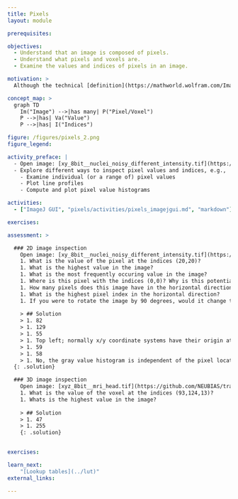 ```yaml
---
title: Pixels
layout: module

prerequisites:

objectives:
  - Understand that an image is composed of pixels.
  - Understand what pixels and voxels are.
  - Examine the values and indices of pixels in an image.

motivation: >
  Although the technical [definition](https://mathworld.wolfram.com/Image.html) an image is more general, in practice images are very often represented as an array of pixels (voxels). Pixel stands for "picture element". In 3-D, a pixel is sometimes also called a voxel, which stands for "volume element". For image analysis it is crucial to know how to examine the pixels (voxels) in an image.

concept_map: >
  graph TD
    Im("Image") -->|has many| P("Pixel/Voxel")
    P -->|has| Va("Value")
    P -->|has| I("Indices")

figure: /figures/pixels_2.png
figure_legend:

activity_preface: |
  - Open image: [xy_8bit__nuclei_noisy_different_intensity.tif](https://github.com/NEUBIAS/training-resources/raw/master/image_data/xy_8bit__nuclei_noisy_different_intensity.tif)
  - Explore different ways to inspect pixel values and indices, e.g.,
    - Examine individual (or a range of) pixel values
    - Plot line profiles
    - Compute and plot pixel value histograms

activities:
  - ["ImageJ GUI", "pixels/activities/pixels_imagejgui.md", "markdown"]

exercises:

assessment: >

  ### 2D image inspection
    Open image: [xy_8bit__nuclei_noisy_different_intensity.tif](https://github.com/NEUBIAS/training-resources/raw/master/image_data/xy_8bit__nuclei_noisy_different_intensity.tif)
    1. What is the value of the pixel at the indices (20,20)?
    1. What is the highest value in the image?
    1. What is the most frequently occuring value in the image?
    1. Where is this pixel with the indices (0,0)? Why is this potentially confusing?
    1. How many pixels does this image have in the horizontal direction?
    1. What is the highest pixel index in the horizontal direction?
    1. If you were to rotate the image by 90 degrees, would it change the image histogram?
    
    > ## Solution
    > 1. 82
    > 1. 129
    > 1. 55
    > 1. Top left; normally x/y coordinate systems have their origin at the bottom left
    > 1. 59
    > 1. 58
    > 1. No, the gray value histogram is independent of the pixel locations 
  {: .solution}

  ### 3D image inspection
    Open image: [xyz_8bit__mri_head.tif](https://github.com/NEUBIAS/training-resources/raw/master/image_data/xy_8bit__nuclei_noisy_different_intensity.tif)
    1. What is the value of the voxel at the indices (93,124,13)?
    1. Whats is the highest value in the image?
    
    > ## Solution
    > 1. 47
    > 1. 255
    {: .solution}
  

exercises:

learn_next:
    "[Lookup tables](../lut)"
external_links:

---
```


